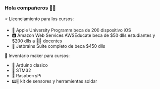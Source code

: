 ### Hola compañeros 👋😊



⭐️ Licenciamiento para los cursos:
- 🍎 Apple University Programm beca de 200 dispositivo iOS
- 🅰️ Amazon Web Services AWSEducate beca de $50 dlls estudiantes y $200 dlls a 👩‍🏫 docentes 
- 🧠 Jetbrains Suite completo de beca $450 dlls

💾 Inventario maker para cursos:
- 🍪 Arduino clasico
- 🍪 STM32
- 🍪 RaspberryPi 
- 📟🎚 kit de sensores y herramientas soldar

